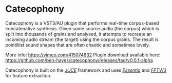 # Catecophony

Catecophony is a VST3/AU plugin that performs real-time corpus-based concatenative synthesis. Given some source audio (the corpus) which is split into thousands of grains and analysed, it attempts to recreate an incoming audio stream (the target) using the corpus grains. The result is pointillist sound shapes that are often chaotic and sometimes lovely.

More info: https://vimeo.com/415074832
Plugin download available here: https://github.com/ben-hayes/catecophony/releases/tag/v0.0.1-alpha

Catecophony is built on the [_JUCE_](https://github.com/juce-framework/JUCE) framework and uses [_Essentia_](https://github.com/MTG/essentia) and [_FFTW3_](http://fftw.org/) for feature extraction.
